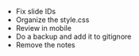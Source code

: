 - Fix slide IDs
- Organize the style.css
- Review in mobile
- Do a backup and add it to gitignore
- Remove the notes